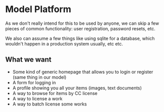 # Model Platform

As we don't really intend for this to be used by anyone, we can skip a
few pieces of common functionality: user registration, password resets, etc.

We also can assume a few things like using sqlite for a database, which wouldn't happen in a production system usually, etc etc.

## What we want

* Some kind of generic homepage that allows you to login or register (same thing in our model)
* A form for logging in
* A profile showing you all your items (images, text documents)
* A way to browse for items by CC license
* A way to license a work
* A way to batch license some works

